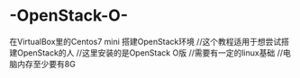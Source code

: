 # -OpenStack-O-
在VirtualBox里的Centos7 mini 搭建OpenStack环境
//这个教程适用于想尝试搭建OpenStack的人
//这里安装的是OpenStack O版
//需要有一定的linux基础
//电脑内存至少要有8G
